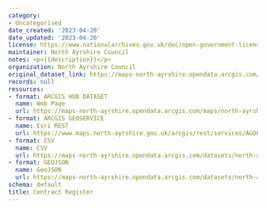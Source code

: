 ```yaml
---
category:
- Uncategorised
date_created: '2023-04-20'
date_updated: '2023-04-20'
license: https://www.nationalarchives.gov.uk/doc/open-government-licence/version/3/
maintainer: North Ayrshire Council
notes: <p>{{description}}</p>
organization: North Ayrshire Council
original_dataset_link: https://maps-north-ayrshire.opendata.arcgis.com/maps/north-ayrshire::contract-register
records: null
resources:
- format: ARCGIS HUB DATASET
  name: Web Page
  url: https://maps-north-ayrshire.opendata.arcgis.com/maps/north-ayrshire::contract-register
- format: ARCGIS GEOSERVICE
  name: Esri REST
  url: https://www.maps.north-ayrshire.gov.uk/arcgis/rest/services/AGOL/Open_Data_Portal3/MapServer/34
- format: CSV
  name: CSV
  url: https://maps-north-ayrshire.opendata.arcgis.com/datasets/north-ayrshire::contract-register.csv?outSR=%7B%22latestWkid%22%3A27700%2C%22wkid%22%3A27700%7D
- format: GEOJSON
  name: GeoJSON
  url: https://maps-north-ayrshire.opendata.arcgis.com/datasets/north-ayrshire::contract-register.geojson?outSR=%7B%22latestWkid%22%3A27700%2C%22wkid%22%3A27700%7D
schema: default
title: Contract Register
---
```

